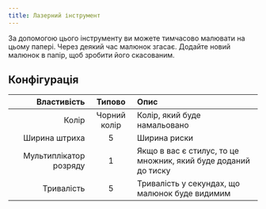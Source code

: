 ```yaml
---
title: Лазерний інструмент
---
```


За допомогою цього інструменту ви можете тимчасово малювати на цьому папері. Через деякий час малюнок згасає. Додайте новий малюнок в папір, щоб зробити його скасованим.

## Конфігурація

|            Властивість |    Типово    | Опис                                                           |
| ---------------------: | :----------: | :------------------------------------------------------------- |
|                  Колір | Чорний колір | Колір, який буде намальовано                                   |
|          Ширина штриха |       5      | Ширина риски                                                   |
| Мультиплікатор розряду |       1      | Якщо в вас є стилус, то це множник, який буде доданий до тиску |
|             Тривалість |       5      | Тривалість у секундах, що малюнок буде видимим                 |
